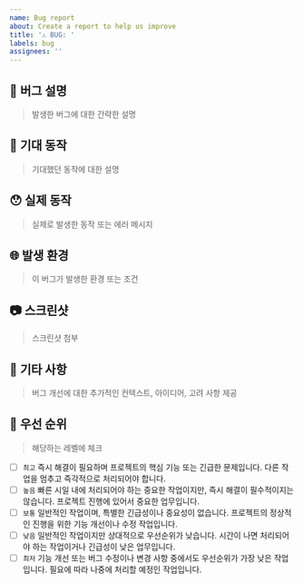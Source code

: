 ```yaml
---
name: Bug report
about: Create a report to help us improve
title: '⚠️ BUG: '
labels: bug
assignees: ''
---
```


## 📝 버그 설명

> 발생한 버그에 대한 간략한 설명

## 🤔 기대 동작

> 기대했던 동작에 대한 설명

## 😯 실제 동작

> 실제로 발생한 동작 또는 에러 메시지

## 🌐 발생 환경

> 이 버그가 발생한 환경 또는 조건

## 📷 스크린샷

> 스크린샷 첨부

## 📌 기타 사항

> 버그 개선에 대한 추가적인 컨텍스트, 아이디어, 고려 사항 제공

## 🚦 우선 순위

> 해당하는 레벨에 체크

- [ ] `최고` 즉시 해결이 필요하며 프로젝트의 핵심 기능 또는 긴급한 문제입니다. 다른 작업을 멈추고 즉각적으로 처리되어야 합니다.
- [ ] `높음` 빠른 시일 내에 처리되어야 하는 중요한 작업이지만, 즉시 해결이 필수적이지는 않습니다. 프로젝트 진행에 있어서 중요한 업무입니다.
- [ ] `보통` 일반적인 작업이며, 특별한 긴급성이나 중요성이 없습니다. 프로젝트의 정상적인 진행을 위한 기능 개선이나 수정 작업입니다.
- [ ] `낮음` 일반적인 작업이지만 상대적으로 우선순위가 낮습니다. 시간이 나면 처리되어야 하는 작업이거나 긴급성이 낮은 업무입니다.
- [ ] `최저` 기능 개선 또는 버그 수정이나 변경 사항 중에서도 우선순위가 가장 낮은 작업입니다. 필요에 따라 나중에 처리할 예정인 작업입니다.
